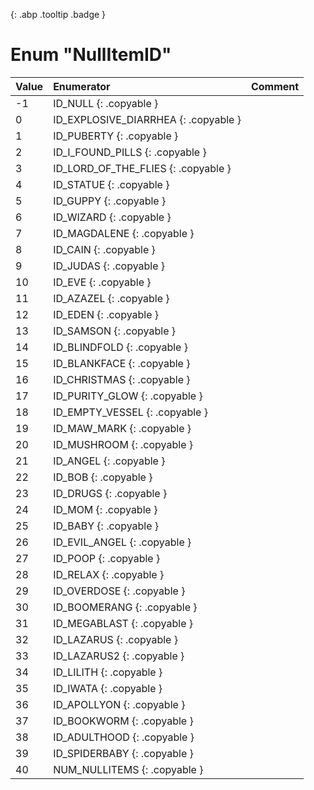 [ ](#){: .abp .tooltip .badge }
# Enum "NullItemID"
|Value|Enumerator|Comment|
|:--|:--|:--|
| -1 |ID_NULL {: .copyable } |  | 
| 0 |ID_EXPLOSIVE_DIARRHEA {: .copyable } |  | 
| 1 |ID_PUBERTY {: .copyable } |  | 
| 2 |ID_I_FOUND_PILLS {: .copyable } |  | 
| 3 |ID_LORD_OF_THE_FLIES {: .copyable } |  | 
| 4 |ID_STATUE {: .copyable } |  | 
| 5 |ID_GUPPY {: .copyable } |  | 
| 6 |ID_WIZARD {: .copyable } |  | 
| 7 |ID_MAGDALENE {: .copyable } |  | 
| 8 |ID_CAIN {: .copyable } |  | 
| 9 |ID_JUDAS {: .copyable } |  | 
| 10 |ID_EVE {: .copyable } |  | 
| 11 |ID_AZAZEL {: .copyable } |  | 
| 12 |ID_EDEN {: .copyable } |  | 
| 13 |ID_SAMSON {: .copyable } |  | 
| 14 |ID_BLINDFOLD {: .copyable } |  | 
| 15 |ID_BLANKFACE {: .copyable } |  | 
| 16 |ID_CHRISTMAS {: .copyable } |  | 
| 17 |ID_PURITY_GLOW {: .copyable } |  | 
| 18 |ID_EMPTY_VESSEL {: .copyable } |  | 
| 19 |ID_MAW_MARK {: .copyable } |  | 
| 20 |ID_MUSHROOM {: .copyable } |  | 
| 21 |ID_ANGEL {: .copyable } |  | 
| 22 |ID_BOB {: .copyable } |  | 
| 23 |ID_DRUGS {: .copyable } |  | 
| 24 |ID_MOM {: .copyable } |  | 
| 25 |ID_BABY {: .copyable } |  | 
| 26 |ID_EVIL_ANGEL {: .copyable } |  | 
| 27 |ID_POOP {: .copyable } |  | 
| 28 |ID_RELAX {: .copyable } |  | 
| 29 |ID_OVERDOSE {: .copyable } |  | 
| 30 |ID_BOOMERANG {: .copyable } |  | 
| 31 |ID_MEGABLAST {: .copyable } |  | 
| 32 |ID_LAZARUS {: .copyable } |  | 
| 33 |ID_LAZARUS2 {: .copyable } |  | 
| 34 |ID_LILITH {: .copyable } |  | 
| 35 |ID_IWATA {: .copyable } |  | 
| 36 |ID_APOLLYON {: .copyable } |  | 
| 37 |ID_BOOKWORM {: .copyable } |  | 
| 38 |ID_ADULTHOOD {: .copyable } |  | 
| 39 |ID_SPIDERBABY {: .copyable } |  | 
| 40 |NUM_NULLITEMS {: .copyable } |  | 